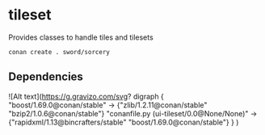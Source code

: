 # tileset

Provides classes to handle tiles and tilesets

```
conan create . sword/sorcery
```

## Dependencies

![Alt text](https://g.gravizo.com/svg?
digraph {
    "boost/1.69.0@conan/stable" -> {"zlib/1.2.11@conan/stable" "bzip2/1.0.6@conan/stable"}
    "conanfile.py (ui-tileset/0.0@None/None)" -> {"rapidxml/1.13@bincrafters/stable" "boost/1.69.0@conan/stable"}
  }
)
